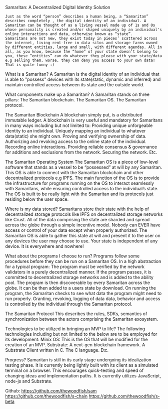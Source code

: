 Samaritan: A Decentralized Digital Identity Solution

	Just as the word “person” describes a human being, a “Samaritan” describes completely , the digital identity of an individual. A Samaritan can be thought of as a living vessel made up of 1s and 0s whose personality is created and/or shaped uniquely by an individual's online interactions and data, otherwise known as “state”. 
	Samaritans are not new, they exist today in pieces’ scattered across the internet, living rent-free in data silos and storage farms owned by different entities, large and small, with different agendas. All in all, as you know, because the “home” of your state doesn’t belong to you, these “entities” can do whatever they please with your state/data e.g selling them, worse, they can deny you access to your own data! That is quite funny :)

What is a Samaritan?
A Samaritan is the digital identity of an individual that is able to "possess" devices with its state(static, dynamic and inferred) and maintain controlled access between its state and the outside world.

What components make up a Samaritan?
	A Samaritan stands on three pillars:
The Samaritan blockchain.
The Samaritan OS.
The Samaritan protocol.


The Samaritan Blockchain
	A blockchain simply put, is a distributed immutable ledger. A blockchain is very useful and mandatory for Samaritans in many ways including but not limited to:
Providing unique unforgeable identity to an individual.
Uniquely mapping an individual to whatever data(static) she might own.
Proving and verifying ownership of data.
Authorizing and revoking access to the online state of the individual.
Recording online interactions.
Providing reliable consensus & governance for additions and exclusions from the network.
Securing the network. 
Etc.

The Samaritan Operating System
	The Samaritan OS is a piece of low-level software that stands as a vessel to be “possessed” at will by any Samaritan. This OS is able to connect with the Samaritan blockchain and other decentralized protocols e.g IPFS. The main function of the OS is to provide the infrastructure for programs running on the OS to interact seamlessly with Samaritans, while ensuring controlled access to the individual’s state. The OS is built to be really light with the Samaritan and its protocols just residing below the user space.

Where is my data stored?
	Samaritans store their state with the help of decentralized storage protocols like IPFS on decentralized storage networks like Crust. All of the data comprising the state are sharded and spread across the globe through a simple incentive model. Nobody can EVER have access or control of your data except when properly authorized. The Samaritan OS is able to gather this state at will and present it to the user on any devices the user may choose to use. Your state is independent of any device. It is everywhere and nowhere!

What about the programs I choose to run?
	Programs follow some procedures before they can be run on a Samaritan OS. In a high abstraction for a typical program:
The program must be verified by the network validators in a purely decentralized manner.
If the program passes, it is committed to decentralized storage networks and is added to the ability pool.
The program is then discoverable by every Samaritan across the globe.
It can be then added to a users state by download.
On running the program, the Samaritan checks to see what data the program might need to run properly. 
Granting, revoking, logging of data data, behavior and access is controlled by the individual through the Samaritan protocol.

The Samaritan Protocol
	This describes the rules, SDKs, semantics of synchronization between the actors comprising the Samaritan exosystem.

Technologies to be utilized in bringing an MVP to life?
The following technologies including but not limited to the below are to be employed for its development:
Minix OS: This is the OS that will be modified for the creation of an MVP.
Substrate: A next-gen blockchain framework.
A Substrate Client written in C.
The C language.
Etc.


Progress?
	Samaritan is still in its early stage undergoing its idealization testing phase. It is currently being lightly built with its client as a simulated terminal on a browser. This encourages quick-testing and speed of changing ideas and implementation paths. It is currently utilizes JavaScript, node-js and Substrate.


Github:
https://github.com/thewoodfish/sam
https://github.com/thewoodfish/s-chain
https://github.com/thewoodfish/s-beta
